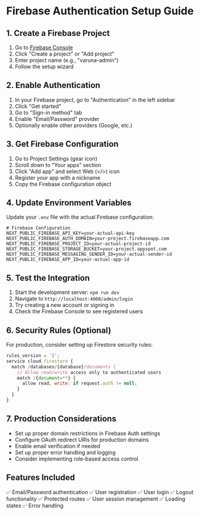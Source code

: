 # Firebase Authentication Setup Guide

## 1. Create a Firebase Project

1. Go to [Firebase Console](https://console.firebase.google.com/)
2. Click "Create a project" or "Add project"
3. Enter project name (e.g., "varuna-admin")
4. Follow the setup wizard

## 2. Enable Authentication

1. In your Firebase project, go to "Authentication" in the left sidebar
2. Click "Get started"
3. Go to "Sign-in method" tab
4. Enable "Email/Password" provider
5. Optionally enable other providers (Google, etc.)

## 3. Get Firebase Configuration

1. Go to Project Settings (gear icon)
2. Scroll down to "Your apps" section
3. Click "Add app" and select Web (</>) icon
4. Register your app with a nickname
5. Copy the Firebase configuration object

## 4. Update Environment Variables

Update your `.env` file with the actual Firebase configuration:

```env
# Firebase Configuration
NEXT_PUBLIC_FIREBASE_API_KEY=your-actual-api-key
NEXT_PUBLIC_FIREBASE_AUTH_DOMAIN=your-project.firebaseapp.com
NEXT_PUBLIC_FIREBASE_PROJECT_ID=your-actual-project-id
NEXT_PUBLIC_FIREBASE_STORAGE_BUCKET=your-project.appspot.com
NEXT_PUBLIC_FIREBASE_MESSAGING_SENDER_ID=your-actual-sender-id
NEXT_PUBLIC_FIREBASE_APP_ID=your-actual-app-id
```

## 5. Test the Integration

1. Start the development server: `npm run dev`
2. Navigate to `http://localhost:4000/admin/login`
3. Try creating a new account or signing in
4. Check the Firebase Console to see registered users

## 6. Security Rules (Optional)

For production, consider setting up Firestore security rules:

```javascript
rules_version = '2';
service cloud.firestore {
  match /databases/{database}/documents {
    // Allow read/write access only to authenticated users
    match /{document=**} {
      allow read, write: if request.auth != null;
    }
  }
}
```

## 7. Production Considerations

- Set up proper domain restrictions in Firebase Auth settings
- Configure OAuth redirect URIs for production domains
- Enable email verification if needed
- Set up proper error handling and logging
- Consider implementing role-based access control

## Features Included

✅ Email/Password authentication
✅ User registration
✅ User login
✅ Logout functionality
✅ Protected routes
✅ User session management
✅ Loading states
✅ Error handling

